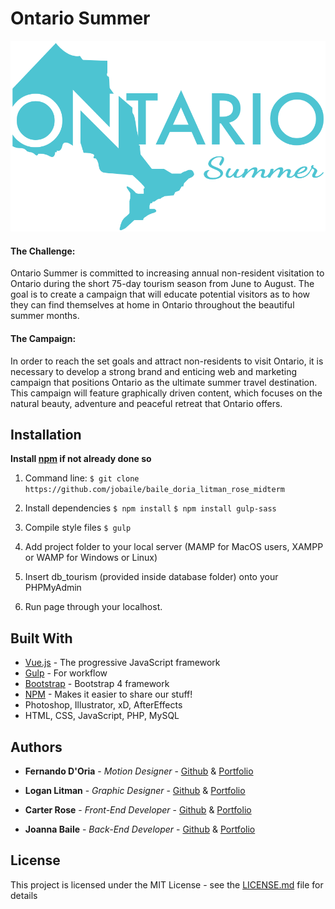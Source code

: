# Ontario Summer
![logo](https://github.com/jobaile/baile_doria_litman_rose_midterm/blob/master/images/logo.svg)

#### The Challenge:
Ontario Summer is committed to increasing annual non-resident visitation to Ontario during the short 75-day tourism season from June to August. The goal is to create a campaign that will educate potential visitors as to how they can find themselves at home in Ontario throughout the beautiful summer months.

#### The Campaign:
In order to reach the set goals and attract non-residents to visit Ontario, it is necessary to develop a strong brand and enticing web and marketing campaign that positions Ontario as the ultimate summer travel destination. This campaign will feature graphically driven content, which focuses on the natural beauty, adventure and peaceful retreat that Ontario offers. 


## Installation
**Install [npm](https://www.npmjs.com/get-npm) if not already done so**

1. Command line:
`$ git clone https://github.com/jobaile/baile_doria_litman_rose_midterm`

2. Install dependencies
`$ npm install`
`$ npm install gulp-sass`

3. Compile style files
`$ gulp`

4. Add project folder to your local server (MAMP for MacOS users, XAMPP or WAMP for Windows or Linux)

5. Insert db_tourism (provided inside database folder) onto your PHPMyAdmin

6. Run page through your localhost.

## Built With

* [Vue.js](https://vuejs.org/) - The progressive JavaScript framework
* [Gulp](https://gulpjs.com/) - For workflow
* [Bootstrap](https://getbootstrap.com/) - Bootstrap 4 framework
* [NPM](https://www.npmjs.com/get-npm) - Makes it easier to share our stuff!
* Photoshop, Illustrator, xD, AfterEffects
* HTML, CSS, JavaScript, PHP, MySQL


## Authors

* **Fernando D'Oria** - *Motion Designer* - [Github](https://github.com/nandodoria) & [Portfolio](http://nandodoria.ca/)

* **Logan Litman** - *Graphic Designer* - [Github](https://github.com/loganlitman) & [Portfolio](http://loganlitman.com/)

* **Carter Rose** - *Front-End Developer* - [Github](https://github.com/crose20) & [Portfolio](http://carterrose.ca/)

* **Joanna Baile** - *Back-End Developer* - [Github](https://github.com/jobaile) & [Portfolio](http://joannabaile.com/)


## License

This project is licensed under the MIT License - see the [LICENSE.md](LICENSE.md) file for details